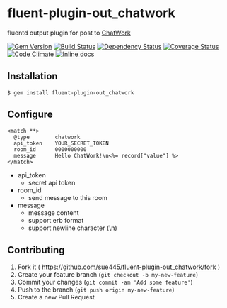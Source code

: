 # fluent-plugin-out_chatwork

fluentd output plugin for post to [ChatWork](http://www.chatwork.com/)

[![Gem Version](https://badge.fury.io/rb/fluent-plugin-out_chatwork.svg)](http://badge.fury.io/rb/fluent-plugin-out_chatwork)
[![Build Status](https://travis-ci.org/sue445/fluent-plugin-out_chatwork.svg)](https://travis-ci.org/sue445/fluent-plugin-out_chatwork)
[![Dependency Status](https://gemnasium.com/sue445/fluent-plugin-out_chatwork.svg)](https://gemnasium.com/sue445/fluent-plugin-out_chatwork)
[![Coverage Status](https://img.shields.io/coveralls/sue445/fluent-plugin-out_chatwork.svg)](https://coveralls.io/r/sue445/fluent-plugin-out_chatwork)
[![Code Climate](https://codeclimate.com/github/sue445/fluent-plugin-out_chatwork.png)](https://codeclimate.com/github/sue445/fluent-plugin-out_chatwork)
[![Inline docs](http://inch-ci.org/github/sue445/fluent-plugin-out_chatwork.png?branch=master)](http://inch-ci.org/github/sue445/fluent-plugin-out_chatwork)

## Installation


    $ gem install fluent-plugin-out_chatwork

## Configure

```
<match **>
  @type        chatwork
  api_token    YOUR_SECRET_TOKEN
  room_id      0000000000
  message      Hello ChatWork!\n<%= record["value"] %>
</match>
```

* api_token
  * secret api token
* room_id
  * send message to this room
* message
  * message content
  * support erb format
  * support newline character (\n)
  
## Contributing

1. Fork it ( https://github.com/sue445/fluent-plugin-out_chatwork/fork )
2. Create your feature branch (`git checkout -b my-new-feature`)
3. Commit your changes (`git commit -am 'Add some feature'`)
4. Push to the branch (`git push origin my-new-feature`)
5. Create a new Pull Request
